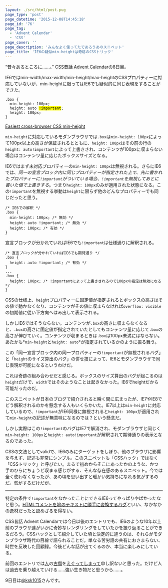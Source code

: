 ```yaml
---
layout: ./src/html/post.pug
page_type: 'post'
page_datetime: '2015-12-08T14:45:18'
page_id: '76'
page_tag:
  - 'Advent Calendar'
  - 'CSS'
page_cover: ''
page_description: 'みんなよく使ってたであろうあのスニペット'
page_title: 'IE6の疑似min-heightは奇跡のCSSトリック'
---
```

“昔々あるところに……。” [CSS昔話 Advent Calendar](http://www.adventar.org/calendars/723)の8日目。

IE6ではmin-width/max-width/min-height/max-heightのCSSプロパティーに対応していないが、min-heightに限ってはIE6でも疑似的に同じ表現をすることができた。

<pre data-language="css"><code>.box {
  min-height: 100px;
  height: auto <mark>!important</mark>;
  height: 100px;
}</code></pre>

[Easiest cross-browser CSS min-height
](http://makezine.com/2008/03/21/easiest-crossbrowser-css-minhe/)

`min-height`に対応しているモダンブラウザでは`.box`は`min-height: 100px`によって100px以上の高さが保証されるとともに、`height: 100px`はその前の行の`height: auto!important`によって上書きされ、コンテンツが100pxに収まらない場合はコンテンツ量に応じたボックスサイズとなる。

IE6ではまず未対応プロパティーの`min-height: 100px`は無視される。さらにIE6では、*同一の宣言ブロック内に同じプロパティーが指定された上で、先に書かれたプロパティーに`!important`がついている場合、`!important`を無視してあとに書いた値で上書きする*。つまり`height: 100px`のみが適用された状態になる。この`!important`を無視する挙動は`height`に限らず他のどんなプロパティーでも同じだったと思う。

<pre data-language="css"><code>/* IE6での解釈 */
.box {
  min-height: 100px; /* 無効 */
  height: auto !important; /* 無効 */
  height: 100px; /* 有効 */
}</code></pre>

宣言ブロックが分かれていればIE6でも`!important`は仕様通りに解釈される。

<pre data-language="css"><code>/* 宣言ブロックが分かれていればIE6でも期待通り */
.box {
  height: auto !important; /* 有効 */
}
...
.box {
  height: 100px; /* !importantによって上書きされるので100pxの指定は無効になる */
}
</code></pre>

CSSの仕様上、`height`プロパティーに固定値が指定されるとボックスの高さはその値で動かなくなり、コンテンツがその値に収まらなければ`overflow: visible`の初期値に従い下方向へはみ出して表示される。

しかしIE6ではそうならない。コンテンツが`.box`の高さに収まらなくなると、`.box`の高さに固定値が指定されていたとしてもコンテンツ量に応じて`.box`の高さが伸びていく。コンテンツが収まるときは`.box`は100px未満にはならない。あたかも*`min-height`と`height: auto`*が指定されているかのように振る舞う。

この「同一宣言ブロック内の同一プロパティーの`!important`が無視されるバグ」と「`height`のサイズ算出のバグ」の併せ技によって、IE6とモダンブラウザで同じ表現が可能になるというわけだ。

これは奇跡の組み合わせだと感じる。ボックスのサイズ算出のバグが起こるのは`height`だけで、`width`ではそのようなことは起きなかった。IE6でheightだから可能だったのだ。

このスニペットが日本のブログで紹介されると瞬く間に広まったが、IE7やIE8でどう解釈されるのかを懸念する人もいくらかいた。IE7以上は`min-height`に対応しているので、`!important`がIE6同様に無視されると`height: 100px`が適用されて`min-height`の記述が無意味になるのでは？という懸念だ。

しかし実際はこの`!important`のバグはIE7で解消され、モダンブラウザと同じく`min-height: 100px`と`height: auto!important`が解釈されて期待通りの表示となるのであった。

CSSの文法としてvalidで、IE6のみにターゲットをしぼり、他のブラウザに影響を与えず、記述も非常にシンプル。このスニペットも「CSSハック」ではなく「CSSトリック」と呼びたい。まるで初めからそこにあったかのような、かつ手のひらにちょうど収まる感じがする、そんな存在感のあるスニペット。今では全く使わなくなったが、あの頃を思い出すと暖かい気持ちになれる気がするのだ。気がするだけだが。

---

特定の条件で`!important`をなかったことにできるIE6ってやっぱりやばかったなと思う。[HTMLコメントを地のテキストに勝手に変換するバグ](http://geckotang.tumblr.com/post/134334733431/ac2015-css-1)といい、なかなかの逸材だったと認めざるを得ない。

CSS昔話 Advent Calendarでは今日以後のエントリでも、IE6のような10年以上前のブラウザ達がいかに奇妙なレンダリングをしていたかを振り返ることができるだろう。CSSハックとして紹介していた頃と決定的に違うのは、それらがモダンブラウザ時代の目線で語られることだ。単なる苦労話の共有におさまらない、時世を反映した回顧録。今後どんな話が出てくるのか、本当に楽しみにしている。

前回のエントリでは[人](https://twitter.com/neotag/status/672601431472345088)の[古傷](https://twitter.com/neotag/status/672602727004770305)を[えぐってしまって](https://twitter.com/neotag/status/672602945142153216)申し訳ないと思った。だけど人は過去を乗り越えていける……強い生き物だと思うから……。

9日目は[@ksk1015](http://www.adventar.org/users/1744)さんです。
